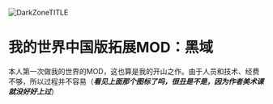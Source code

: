 ![DarkZoneTITLE](https://github.com/2909926178/TheDarkZone/assets/80553401/1399e42c-e1cb-48b8-84b2-49e59c40ef95)

# 我的世界中国版拓展MOD：黑域

本人第一次做我的世界的MOD，这也算是我的开山之作。由于人员和技术、经费不够，所以过程并不容易（_**看见上面那个图标了吗，很丑是不是，因为作者美术课就没好好上过**_）
